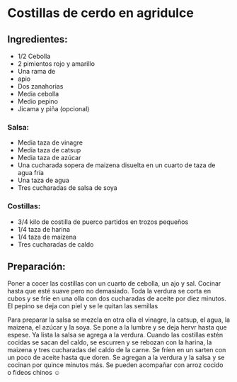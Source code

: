 # Costillas de cerdo en agridulce

## Ingredientes:
- 1/2 Cebolla
- 2 pimientos rojo y amarillo
- Una rama de
-  apio
- Dos zanahorias 
- Media cebolla 
- Medio pepino
- Jicama y piña (opcional)

### Salsa:
- Media taza de vinagre
- Media taza de catsup
- Media taza de azúcar 
- Una cucharada sopera de maizena disuelta en un cuarto de taza de agua fría
- Una taza de agua
- Tres cucharadas de salsa de soya

### Costillas:
- 3/4 kilo de costilla de puerco partidos en trozos pequeños 
- 1/4 taza de harina
- 1/4 taza de maizena
- Tres cucharadas de  caldo 

## Preparación:
Poner a cocer las costillas con un cuarto de cebolla, un ajo y sal. Cocinar hasta que esté suave pero no demasiado.  Toda la verdura se corta en cubos y se fríe en una olla con dos cucharadas de aceite por diez minutos. El pepino se deja con piel y se le quitan las semillas

Para preparar la salsa se mezcla en otra olla el vinagre,  la catsup, el agua, la maizena,  el azúcar y la soya. Se pone a la lumbre y se deja hervr hasta que espese.  Ya lista la salsa se agrega a la verdura. Cuando las costillas estén cocidas se sacan del caldo, se escurren y se rebozan con la harina, la maizena y tres cucharadas  del caldo de la carne. Se fríen en un sarten con un poco de aceite hasta que doren. Se agregan a la verdura y la salsa y se cocinan por quince minutos más. Se pueden acompañar con arroz cocido o fideos chinos ☺